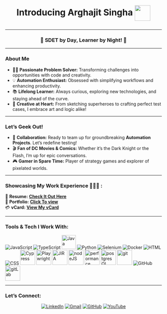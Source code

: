 # <p align="center"> Introducing **Arghajit Singha** <img height="50" width="50" align="center" src="https://media.giphy.com/media/aAbax5anloMNk6TSP9/giphy.gif"></p>  

---

### <p align="center"> 🌟 **SDET by Day, Learner by Night!** 🚀</p>  

---

### **About Me**  

- 🧑‍💻 **Passionate Problem Solver:** Transforming challenges into opportunities with code and creativity.  
- 💡 **Automation Enthusiast:** Obsessed with simplifying workflows and enhancing productivity.  
- 📚 **Lifelong Learner:** Always curious, exploring new technologies, and staying ahead of the curve.  
- 🎨 **Creative at Heart:** From sketching superheroes to crafting perfect test cases, I embrace art and logic alike!  

---

### **Let’s Geek Out!**  

- 👯 **Collaboration:** Ready to team up for groundbreaking **Automation Projects**. Let’s redefine testing!  
- 🎬 **Fan of DC Movies & Comics:** Whether it’s the Dark Knight or the Flash, I’m up for epic conversations.  
- 🎮 **Gamer in Spare Time:** Player of strategy games and explorer of pixelated worlds.  

---

### **Showcasing My Work Experience 👨🏻‍💻 :**  

📑 **Resume:** [**Check It Out Here**](https://arghajit47.github.io/Arghajit47/)  
📂 **Portfolio:** [**Click To view**](https://arghajit47.github.io/portfolio-macOS/)  
💳 **vCard:** [**View My vCard**](https://arghajit47.github.io/VCard-Portfolio-Arghajit/)   

---

### **Tools & Tech I Work With:**  

<p align="left">  
<img src="https://img.icons8.com/color/48/000000/javascript--v1.png" alt="JavaScript" title="JavaScript"/>
<img src="https://img.icons8.com/color/48/000000/typescript--v1.png" alt="TypeScript" title="TypeScript"/>
<img src="https://img.icons8.com/?size=100&id=13679&format=png&color=000000" height= "45px" width="45px" alt="Java" title="Java">  
<img src="https://img.icons8.com/color/48/000000/python--v1.png" alt="Python" title="Python"/>  
<img src="https://img.icons8.com/color/48/000000/selenium-test-automation.png" alt="Selenium" title="Selenium"/>   
<img src="https://img.icons8.com/color/48/000000/docker.png" alt="Docker" title="Docker"/>  
<img src="https://img.icons8.com/color/48/000000/html-5--v1.png" alt="HTML" title="HTML"/>  
<img src="https://img.icons8.com/color/48/000000/css3.png" alt="CSS" title="CSS"/>  
<img src="https://ocpaxmghzmfbuhxzxzae.supabase.co/storage/v1/object/public/images//cypress-svgrepo-com.svg" height= "48px" width="48px" alt="Cypress" title="Cypress">
<img src="https://ocpaxmghzmfbuhxzxzae.supabase.co/storage/v1/object/public/images//playwright-seeklogo.svg" height= "48px" width="48px" alt="Playwright" title="Playwright"/>    
<img src="https://ocpaxmghzmfbuhxzxzae.supabase.co/storage/v1/object/public/images//jira-svgrepo-com.svg" height= "48px" width="48px" alt="JIRA" title="JIRA"/>
<img src='https://ocpaxmghzmfbuhxzxzae.supabase.co/storage/v1/object/public/images//light-node-svgrepo-com.svg' height="48px" width="48px" alt="nodeJS" title="nodeJS"/>
<img src='https://ocpaxmghzmfbuhxzxzae.supabase.co/storage/v1/object/public/images//client-svgrepo-com.svg' height="48px" width="48px" alt="performance" title="performance"/>
<img src='https://ocpaxmghzmfbuhxzxzae.supabase.co/storage/v1/object/public/images//pgsql-svgrepo-com.svg' height="48px" width="48px" alt="postgresQL" title="postgresQL"/>  
<img src='https://ocpaxmghzmfbuhxzxzae.supabase.co/storage/v1/object/public/images//git-svgrepo-com.svg' height="48px" width="48px" alt="git" title="git"/>  
<img src="https://img.icons8.com/color/48/000000/github.png" alt="GitHub" title="GitHub"/>   
<img src='https://ocpaxmghzmfbuhxzxzae.supabase.co/storage/v1/object/public/images//gitlab-svgrepo-com.svg' height="48px" width="48px" alt="gitLab" title="gitLab"/>  
</p>  

---

### **Let’s Connect:**  

<p align="center">  
<a href="https://www.linkedin.com/in/arghajit-singha-1646341bb/"><img src="https://img.icons8.com/fluent/48/000000/linkedin.png" alt="LinkedIn"></a>  
<a href="mailto:arghajitsingha47@gmail.com"><img src="https://img.icons8.com/fluent/48/000000/gmail.png" alt="Gmail"></a>  
<a href="https://github.com/arghajit47"><img src="https://img.icons8.com/fluent/48/000000/github.png" alt="GitHub"></a>
<a href="https://www.youtube.com/@sdetstudio4711"><img src="https://img.icons8.com/fluent/48/000000/youtube.png" alt="YouTube"></a>  
</p>  



